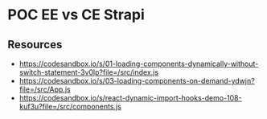 # POC EE vs CE Strapi

## Resources

- https://codesandbox.io/s/01-loading-components-dynamically-without-switch-statement-3v0lp?file=/src/index.js
- https://codesandbox.io/s/03-loading-components-on-demand-ydwjn?file=/src/App.js
- https://codesandbox.io/s/react-dynamic-import-hooks-demo-108-kuf3u?file=/src/components.js
